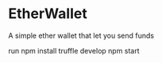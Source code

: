 # EtherWallet
A simple ether wallet that let you send funds

run 
npm install
truffle develop 
npm start
